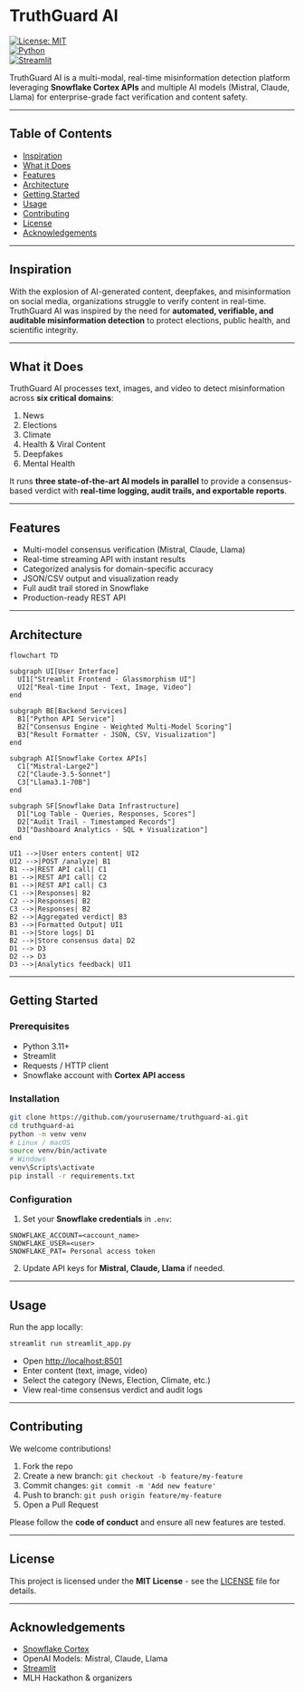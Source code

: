 

# TruthGuard AI

[![License: MIT](https://img.shields.io/badge/License-MIT-blue.svg)](LICENSE)  
[![Python](https://img.shields.io/badge/Python-3.11+-blue)](https://www.python.org/)  
[![Streamlit](https://img.shields.io/badge/Streamlit-1.25-orange)](https://streamlit.io/)

TruthGuard AI is a multi-modal, real-time misinformation detection platform leveraging **Snowflake Cortex APIs** and multiple AI models (Mistral, Claude, Llama) for enterprise-grade fact verification and content safety.

---

## Table of Contents

- [Inspiration](#inspiration)  
- [What it Does](#what-it-does)  
- [Features](#features)  
- [Architecture](#architecture)  
- [Getting Started](#getting-started)  
- [Usage](#usage)  
- [Contributing](#contributing)  
- [License](#license)  
- [Acknowledgements](#acknowledgements)  

---

## Inspiration

With the explosion of AI-generated content, deepfakes, and misinformation on social media, organizations struggle to verify content in real-time. TruthGuard AI was inspired by the need for **automated, verifiable, and auditable misinformation detection** to protect elections, public health, and scientific integrity.

---

## What it Does

TruthGuard AI processes text, images, and video to detect misinformation across **six critical domains**:

1. News  
2. Elections  
3. Climate  
4. Health & Viral Content  
5. Deepfakes  
6. Mental Health  

It runs **three state-of-the-art AI models in parallel** to provide a consensus-based verdict with **real-time logging, audit trails, and exportable reports**.

---

## Features

- Multi-model consensus verification (Mistral, Claude, Llama)  
- Real-time streaming API with instant results  
- Categorized analysis for domain-specific accuracy  
- JSON/CSV output and visualization ready  
- Full audit trail stored in Snowflake  
- Production-ready REST API  

---

## Architecture

```mermaid
flowchart TD

subgraph UI[User Interface]
  UI1["Streamlit Frontend - Glassmorphism UI"]
  UI2["Real-time Input - Text, Image, Video"]
end

subgraph BE[Backend Services]
  B1["Python API Service"]
  B2["Consensus Engine - Weighted Multi-Model Scoring"]
  B3["Result Formatter - JSON, CSV, Visualization"]
end

subgraph AI[Snowflake Cortex APIs]
  C1["Mistral-Large2"]
  C2["Claude-3.5-Sonnet"]
  C3["Llama3.1-70B"]
end

subgraph SF[Snowflake Data Infrastructure]
  D1["Log Table - Queries, Responses, Scores"]
  D2["Audit Trail - Timestamped Records"]
  D3["Dashboard Analytics - SQL + Visualization"]
end

UI1 -->|User enters content| UI2
UI2 -->|POST /analyze| B1
B1 -->|REST API call| C1
B1 -->|REST API call| C2
B1 -->|REST API call| C3
C1 -->|Responses| B2
C2 -->|Responses| B2
C3 -->|Responses| B2
B2 -->|Aggregated verdict| B3
B3 -->|Formatted Output| UI1
B1 -->|Store logs| D1
B2 -->|Store consensus data| D2
D1 --> D3
D2 --> D3
D3 -->|Analytics feedback| UI1
````

---

## Getting Started

### Prerequisites

* Python 3.11+
* Streamlit
* Requests / HTTP client
* Snowflake account with **Cortex API access**

### Installation

```bash
git clone https://github.com/yourusername/truthguard-ai.git
cd truthguard-ai
python -m venv venv
# Linux / macOS
source venv/bin/activate
# Windows
venv\Scripts\activate
pip install -r requirements.txt
```

### Configuration

1. Set your **Snowflake credentials** in `.env`:

```env
SNOWFLAKE_ACCOUNT=<account_name>
SNOWFLAKE_USER=<user>
SNOWFLAKE_PAT= Personal access token
```

2. Update API keys for **Mistral, Claude, Llama** if needed.

---

## Usage

Run the app locally:

```bash
streamlit run streamlit_app.py
```

* Open [http://localhost:8501](http://localhost:8501)
* Enter content (text, image, video)
* Select the category (News, Election, Climate, etc.)
* View real-time consensus verdict and audit logs

---

## Contributing

We welcome contributions!

1. Fork the repo
2. Create a new branch: `git checkout -b feature/my-feature`
3. Commit changes: `git commit -m 'Add new feature'`
4. Push to branch: `git push origin feature/my-feature`
5. Open a Pull Request

Please follow the **code of conduct** and ensure all new features are tested.

---

## License

This project is licensed under the **MIT License** - see the [LICENSE](LICENSE) file for details.

---

## Acknowledgements

* [Snowflake Cortex](https://www.snowflake.com/cortex/)
* OpenAI Models: Mistral, Claude, Llama
* [Streamlit](https://streamlit.io)
* MLH Hackathon & organizers

```

